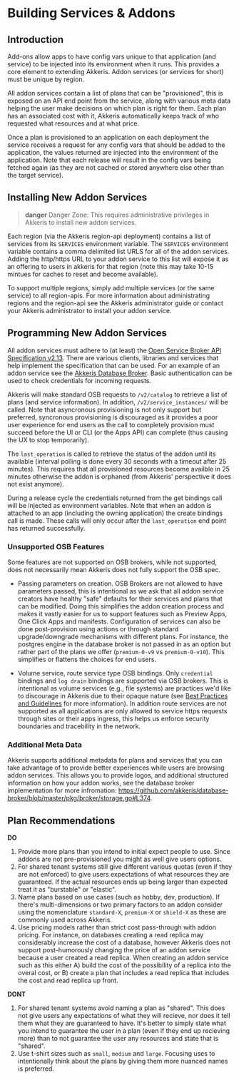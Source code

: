 # Building Services & Addons


## Introduction

Add-ons allow apps to have config vars unique to that application (and service) to be injected into its environment when it runs. This provides a core element to extending Akkeris. Addon services (or services for short) must be unique by region. 

All addon services contain a list of plans that can be "provisioned", this is exposed on an API end point from the service, along with various meta data helping the user make decisions on which plan is right for them. Each plan has an associated cost with it, Akkeris automatically keeps track of who requested what resources and at what price. 

Once a plan is provisioned to an application on each deployment the service receives a request for any config vars that should be added to the application, the values returned are injected into the environment of the application. Note that each release will result in the config vars being fetched again (as they are not cached or stored anywhere else other than the target service).

## Installing New Addon Services

>**danger** Danger Zone: This requires administrative privileges in Akkeris to install new addon services.

Each region (via the Akkeris region-api deployment) contains a list of services from its `SERVICES` environment variable. The `SERVICES` environment variable contains a comma delimited list URLS for all of the addon services. Adding the http/https URL to your addon service to this list will expose it as an offering to users in akkeris for that region (note this may take 10-15 mintues for caches to reset and become available). 

To support multiple regions, simply add multiple services (or the same service) to all region-apis. For more information about administrating regions and the region-api see the Akkeris administrator guide or contact your Akkeris administrator to install your addon service.

## Programming New Addon Services 

All addon services must adhere to (at least) the [Open Service Broker API Specification v2.13](https://github.com/openservicebrokerapi/servicebroker/blob/v2.13/spec.md). There are various clients, libraries and services that help implement the specification that can be used. For an example of an addon service see the [Akkeris Database Broker](https://github.com/akkeris/database-broker). Basic authentication can be used to check credentials for incoming requests.

Akkeris will make standard OSB requests to `/v2/catalog` to retrieve a list of plans (and service information). In addition, `/v2/service_instances/` will be called. Note that asyncronous provisioning is not only support but preferred, syncronous provisioning is discouraged as it provides a poor user experience for end users as the call to completely provision must succeed before the UI or CLI (or the Apps API) can complete (thus causing the UX to stop temporarily). 

The `last_operation` is called to retrieve the status of the addon until its available (interval polling is done every 30 seconds with a timeout after 25 minutes). This requires that all provisioned resources become availble in 25 minutes otherwise the addon is orphaned (from Akkeris' perspective it does not exist anymore).

During a release cycle the credentials returned from the get bindings call will be injected as environment variables. Note that when an addon is attached to an app (including the owning application) the create bindings call is made. These calls will only occur after the `last_operation` end point has returned successfully. 

### Unsupported OSB Features

Some features are not supported on OSB brokers, while not supported, does not necessarily mean Akkeris does not fully support the OSB spec. 

* Passing parameters on creation. OSB Brokers are not allowed to have parameters passed, this is intentional as we ask that all addon service creators have healthy "safe" defaults for their services and plans that can be modified. Doing this simplifies the addon creation process and makes it vastly easier for us to support features such as Preview Apps, One Click Apps and manifests. Configuration of services can also be done post-provision using actions or through standard upgrade/downgrade mechanisms with different plans. For instance, the postgres engine in the database broker is not passed in as an option but rather part of the plans we offer (`premium-0-v9` vs `premium-0-v10`). This simplifies or flattens the choices for end users.

* Volume service, route service type OSB bindings. Only `credential` bindings and `log drain` bindings are supported via OSB brokers. This is intentional as volume services (e.g., file systems) are practices we'd like to discourage in Akkeris due to their opaque nature (see [Best Practices and Guidelines](/best-practices-and-guidelines.md) for more information). In addition route services are not supported as all applications are only allowed to service https requests through sites or their apps ingress, this helps us enforce security boundaries and tracebility in the network. 

### Additional Meta Data

Akkeris supports additional metadata for plans and services that you can take advantage of to provide better experiences while users are browsing addon services. This allows you to provide logos, and additional structured information on how your addon works, see the database broker implementation for more infromation: https://github.com/akkeris/database-broker/blob/master/pkg/broker/storage.go#L374.

## Plan Recommendations

**DO**

1. Provide more plans than you intend to initial expect people to use.  Since addons are not pre-provisioned you might as well give users options.
2. For shared tenant systems still give different various quotas (even if they are not enforced) to give users expectations of what resources they are guaranteed. If the actual resources ends up being larger than expected treat it as "burstable" or "elastic".
3. Name plans based on use cases (such as hobby, dev, production).  If there's multi-dimensions or two primary factors to an addon consider using the nomenclature `standard-X`, `premium-X` or `shield-X` as these are commonly used across Akkeris.
4. Use pricing models rather than strict cost pass-through with addon pricing.  For instance, on databases creating a read replica may considerably increase the cost of a database, however Akkeris does not support post-humorously changing the price of an addon service because a user created a read replica. When creating an addon service such as this either A) build the cost of the possibility of a replica into the overal cost, or B) create a plan that includes a read replica that includes the cost and read replica up front.

**DONT**

1. For shared tenant systems avoid naming a plan as "shared". This does not give users any expectations of what they will recieve, nor does it tell them what they are guaranteed to have. It's better to simply state what you intend to guarantee the user in a plan (even if they end up recieving more) than to not guarantee the user any resources and state that is "shared".
2. Use t-shirt sizes such as `small`, `medium` and `large`. Focusing uses to intentionally think about the plans by giving them more nuanced names is preferred.











